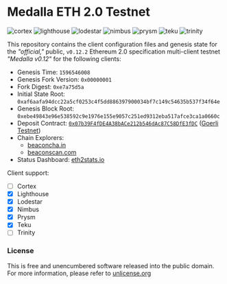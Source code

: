 # Medalla ETH 2.0 Testnet
![cortex](https://img.shields.io/badge/cortex-n%2Fa-inactive)
![lighthouse](https://img.shields.io/badge/lighthouse-active-success)
![lodestar](https://img.shields.io/badge/lodestar-in--progress-yellow)
![nimbus](https://img.shields.io/badge/nimbus-active-success)
![prysm](https://img.shields.io/badge/prysm-active-success)
![teku](https://img.shields.io/badge/teku-active-success)
![trinity](https://img.shields.io/badge/trinity-in--progress-yellow)

This repository contains the client configuration files and genesis state for the _"official,"_ public, `v0.12.2` Ethereum 2.0 specification multi-client testnet _"Medalla v0.12"_ for the following clients:
- Genesis Time: `1596546008`
- Genesis Fork Version: `0x00000001`
- Fork Digest: `0xe7a75d5a`
- Initial State Root: `0xaf6aafa94dcc22a5cf0253c4f5dd886397900034bf7c149c54635b537f34f64e`
- Genesis Block Root: `0xebe49843e96e538592c9e1976e155e9057c251ed9312eba517afce3ca1a0660c`
- Deposit Contract: [`0x07b39F4fDE4A38bACe212b546dAc87C58DfE3fDC`](https://goerli.etherscan.io/address/0x07b39f4fde4a38bace212b546dac87c58dfe3fdc) ([Goerli Testnet](https://github.com/goerli/testnet))
- Chain Explorers:
  - [beaconcha.in](https://beaconcha.in)
  - [beaconscan.com](https://beaconscan.com)
- Status Dashboard: [eth2stats.io](https://eth2stats.io)

Client support:
- [ ] Cortex
- [X] Lighthouse
- [x] Lodestar
- [x] Nimbus
- [x] Prysm
- [x] Teku
- [ ] Trinity

### License
This is free and unencumbered software released into the public domain. For more information, please refer to [unlicense.org](https://unlicense.org)
